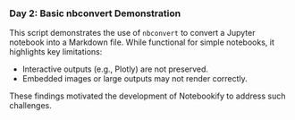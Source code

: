 ### Day 2: Basic nbconvert Demonstration

This script demonstrates the use of `nbconvert` to convert a Jupyter notebook into a Markdown file. While functional for simple notebooks, it highlights key limitations:

- Interactive outputs (e.g., Plotly) are not preserved.
- Embedded images or large outputs may not render correctly.

These findings motivated the development of Notebookify to address such challenges.
